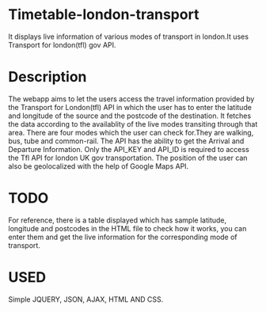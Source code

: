 # Timetable-london-transport
It displays live information of various modes of transport in london.It uses Transport for london(tfl) gov API.

# Description
The webapp aims to let the users access the travel information provided by the Transport for London(tfl) API in which the user has to enter the latitude and longitude of the source and the postcode of the destination.
It fetches the data according to the availablity of the live modes transiting through that area.
There are four modes which the user can check for.They are walking, bus, tube and common-rail.
The API has the ability to get the Arrival and Departure Information.
Only the API_KEY and API_ID is required to access the Tfl API for london UK gov transportation.
The position of the user can also be geolocalized with the help of Google Maps API.

# TODO
For reference, there is a table displayed which has sample latitude, longitude and postcodes in the HTML file to check how it works, you can enter them and get the live information for the corresponding mode of transport.

# USED
Simple JQUERY, JSON, AJAX, HTML AND CSS.
